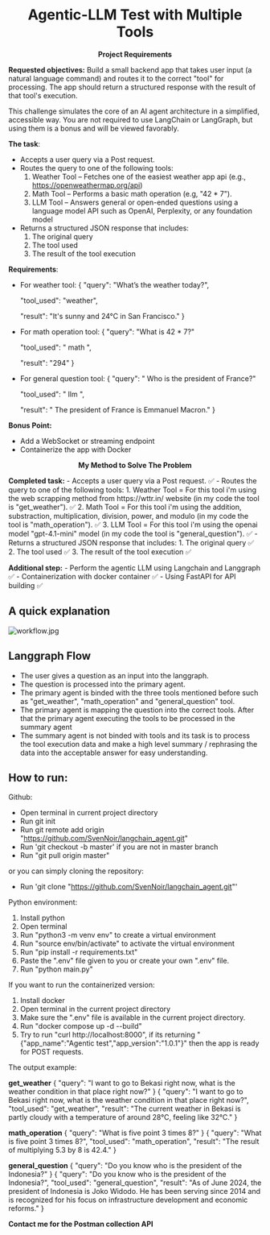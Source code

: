 <h1 align="center">
  Agentic-LLM Test with Multiple Tools
</h1>

<p align="center">
  <strong>Project Requirements</strong>
</p>

<p align="left">
  <strong>Requested objectives:</strong> 
  Build a small backend app that takes user input (a natural language command) and routes it to the correct "tool" for processing. The app should return a structured response with the result of that tool's execution.

  This challenge simulates the core of an AI agent architecture in a simplified, accessible way. You are not required to use LangChain or LangGraph, but using them is a bonus and will be viewed favorably.

  <strong>The task</strong>:
  - Accepts a user query via a Post request.
  - Routes the query to one of the following tools:
    1. Weather Tool – Fetches one of the easiest weather app api (e.g., https://openweathermap.org/api)
    2. Math Tool – Performs a basic math operation (e.g, "42 * 7").
    3. LLM Tool – Answers general or open-ended questions using a language model API such as OpenAI, Perplexity, or any foundation model
  - Returns a structured JSON response that includes:
    1. The original query
    2. The tool used
    3. The result of the tool execution

  <strong>Requirements</strong>:
  - For weather tool:
    {
      "query": "What’s the weather today?",

      "tool_used": "weather",

      "result": "It's sunny and 24°C in San Francisco."
    }
  - For math operation tool:
    {
      "query": "What is 42 * 7?"

      "tool_used": " math ",

      "result": "294"
    }
  - For general question tool:
    {
      "query": " Who is the president of France?"

      "tool_used": " llm ",

      "result": " The president of France is Emmanuel Macron."
    }
  
  <strong> Bonus Point:</strong>
  - Add a WebSocket or streaming endpoint
  - Containerize the app with Docker


<p align="center">
  <strong>My Method to Solve The Problem</strong>
</p>

<p align="left">
    <strong>Completed task:</strong>
      - Accepts a user query via a Post request. ✅
      - Routes the query to one of the following tools:
        1. Weather Tool = For this tool i'm using the web scrapping method from https://wttr.in/ website (in my code the tool is "get_weather"). ✅
        2. Math Tool = For this tool i'm using the addition, substraction, multiplication, division, power, and modulo (in my code the tool is "math_operation"). ✅
        3. LLM Tool = For this tool i'm using the openai model "gpt-4.1-mini" model (in my code the tool is "general_question"). ✅
      - Returns a structured JSON response that includes:
        1. The original query ✅
        2. The tool used ✅
        3. The result of the tool execution ✅
    
   <strong>Additional step:</strong>
      - Perform the agentic LLM using Langchain and Langgraph ✅ 
      - Containerization with docker container ✅
      - Using FastAPI for API building ✅

</p>

## A quick explanation
![workflow.jpg](asset/workflow.jpg)

## Langgraph Flow
- The user gives a question as an input into the langgraph.
- The question is processed into the primary agent.
- The primary agent is binded with the three tools mentioned before such as "get_weather", "math_operation" and "general_question" tool.
- The primary agent is mapping the question into the correct tools. After that the primary agent executing the tools to be processed in the summary agent
- The summary agent is not binded with tools and its task is to process the tool execution data and make a high level summary / rephrasing the data into the acceptable answer for easy understanding.

## How to run:

Github:
- Open terminal in current project directory
- Run git init
- Run git remote add origin "https://github.com/SvenNoir/langchain_agent.git"
- Run 'git checkout -b master' if you are not in master branch
- Run "git pull origin master"

or you can simply cloning the repository:
- Run 'git clone "https://github.com/SvenNoir/langchain_agent.git"'


Python environment:
1. Install python
2. Open terminal
3. Run "python3 -m venv env" to create a virtual environment
4. Run "source env/bin/activate" to activate the virtual environment
5. Run "pip install -r requirements.txt"
6. Paste the ".env" file given to you or create your own ".env" file.
6. Run "python main.py"

If you want to run the containerized version:
1. Install docker
2. Open terminal in the current project directory
3. Make sure the ".env" file is available in the current project directory.
4. Run "docker compose up -d --build"
5. Try to run "curl http://localhost:8000", if its returning "{"app_name":"Agentic test","app_version":"1.0.1"}" then the app is ready for POST requests.

The output example:

<strong>get_weather</strong>
{
    "query": "I want to go to Bekasi right now, what is the weather condition in that place right now?"
}
{
    "query": "I want to go to Bekasi right now, what is the weather condition in that place right now?",
    "tool_used": "get_weather",
    "result": "The current weather in Bekasi is partly cloudy with a temperature of around 28°C, feeling like 32°C."
}

<strong>math_operation</strong>
{
    "query": "What is five point 3 times 8?"
}
{
    "query": "What is five point 3 times 8?",
    "tool_used": "math_operation",
    "result": "The result of multiplying 5.3 by 8 is 42.4."
}

<strong>general_question</strong>
{
    "query": "Do you know who is the president of the Indonesia?"
}
{
    "query": "Do you know who is the president of the Indonesia?",
    "tool_used": "general_question",
    "result": "As of June 2024, the president of Indonesia is Joko Widodo. He has been serving since 2014 and is recognized for his focus on infrastructure development and economic reforms."
}

<strong>Contact me for the Postman collection API</strong>
